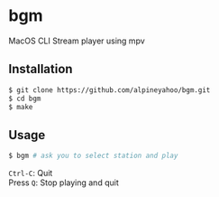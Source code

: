 # bgm
MacOS CLI Stream player using mpv

## Installation
```bash
$ git clone https://github.com/alpineyahoo/bgm.git
$ cd bgm
$ make
```

## Usage
```bash
$ bgm # ask you to select station and play
```
`Ctrl-C`: Quit  
Press `Q`: Stop playing and quit
